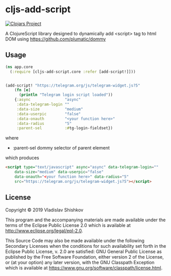 # cljs-add-script

[![Clojars Project](https://img.shields.io/clojars/v/cljs-add-script.svg)](https://clojars.org/cljs-add-script)

A ClojureScript library designed to dynamically add \<script\> tag to html DOM using https://github.com/plumatic/dommy

## Usage

```clojure
(ns app.core
  (:require [cljs-add-script.core :refer [add-script!]]))    


(add-script! "https://telegram.org/js/telegram-widget.js?5"
    (fn [e]
      (println "Telegram login script loaded"))
    {:async               "async"
     :data-telegram-login ""
     :data-size           "medium"
     :data-userpic        "false"
     :data-onauth         "<your function here>"
     :data-radius         "5"
     :parent-sel          :#tg-login-fieldset})
```
where 
- :parent-sel dommy selector of parent element

which produces

```html
<script type="text/javascript" async="async" data-telegram-login="" 
    data-size="medium" data-userpic="false" 
    data-onauth="<your function here>" data-radius="5" 
    src="https://telegram.org/js/telegram-widget.js?5"></script>
```



## License

Copyright © 2019 Vladislav Shishkov

This program and the accompanying materials are made available under the
terms of the Eclipse Public License 2.0 which is available at
http://www.eclipse.org/legal/epl-2.0.

This Source Code may also be made available under the following Secondary
Licenses when the conditions for such availability set forth in the Eclipse
Public License, v. 2.0 are satisfied: GNU General Public License as published by
the Free Software Foundation, either version 2 of the License, or (at your
option) any later version, with the GNU Classpath Exception which is available
at https://www.gnu.org/software/classpath/license.html.
